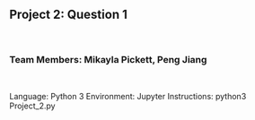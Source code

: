 <h2>Project 2: Question 1</h2> <br>
<h3>Team Members: Mikayla Pickett, Peng Jiang </h3><br>

Language: Python 3
Environment: Jupyter
Instructions: python3 Project_2.py
